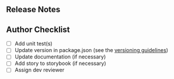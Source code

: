 <!-- Include description and link to resolved issue(s) here. -->

## Release Notes
<!-- Optional description of the resolved issue(s) that will be included in the -->
<!-- GitHub release description of this library. -->

## Author Checklist

- [ ] Add unit test(s)
- [ ] Update version in package.json (see the [versioning guidelines](https://github.com/LaunchPadLab/opex-public/blob/main/gists/npm-package-guidelines.md#pull-requests-and-deployments))
- [ ] Update documentation (if necessary)
- [ ] Add story to storybook (if necessary)
- [ ] Assign dev reviewer
